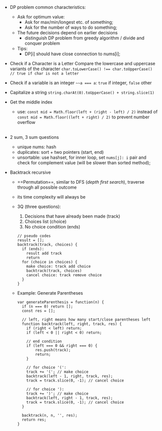 - <span>DP problem common characteristics:</span>

  - Ask for optimum value:
    - Ask for max/min/longest etc. of something;
    - Ask for the number of ways to do something;
  - The future decisions depend on earlier decisions
    - distinguish DP problem from greedy algorithm / divide and conquer problem
  - Tips:
    - DP[i] should have close connection to nums[i];
      <br>

- <span>Check if a Character is a Letter</span>
  Compare the lowercase and uppercase variants of the character
  `char.toLowerCase() !== char.toUpperCase() // true if char is not a letter`
  <br>

- <span>Check if a variable is an integer</span>
  `~~a === a`: `true` if integer, `false` other
  <br>

- <span>Capitalize a string</span>
  `string.charAt(0).toUpperCase() + string.slice(1)`
  <br>

- <span>Get the middle index</span>
  - use: 
  `const mid = Math.floor(left + (right - left) / 2)` 
  instead of 
  `const mid = Math.floor((left + right) / 2)`
  to prevent number overflow
  <br>

- <span>2 sum, 3 sum questions</span>
  - unique nums: hash
  - duplicates: sort + two pointers (start, end)
  - unsortable: use hashset, for inner loop, set `nums[j]: i` pair and check for complement value (will be slower than sorted method);
    <br>
- <span>Backtrack recursive</span>

  - ==Permutation==, similar to DFS (_depth first search_), traverse through all possible outcome
  - its time complexity will always be
  - 3Q (three questions):

    1. Decisions that have already been made (track)
    1. Choices list (choice)
    1. No choice condition (ends)

    ```
    // pseudo codes
    result = [];
    backtrack(track, choices) {
      if (ends):
        result add track
        return
      for (choice in choices) {
        make choice: track add choice
        backtrack(track, choices)
        cancel choice: track remove choice
      }
    }
    ```

  - Example: Generate Parentheses

    ```
    var generateParenthesis = function(n) {
      if (n === 0) return [];
      const res = [];

      // left, right means how many start/close parentheses left
      function backtrack(left, right, track, res) {
        if (right < left) return;
        if (left < 0 || right < 0) return;

        // end condition
        if (left === 0 && right === 0) {
            res.push(track);
            return;
        }

        // for choice '(':
        track += '('; // make choice
        backtrack(left - 1, right, track, res);
        track = track.slice(0, -1); // cancel choice

        // for choice '):
        track += ')'; // make choice
        backtrack(left, right - 1, track, res);
        track = track.slice(0, -1); // cancel choice
      }

      backtrack(n, n, '', res);
      return res;
    }
    ```
